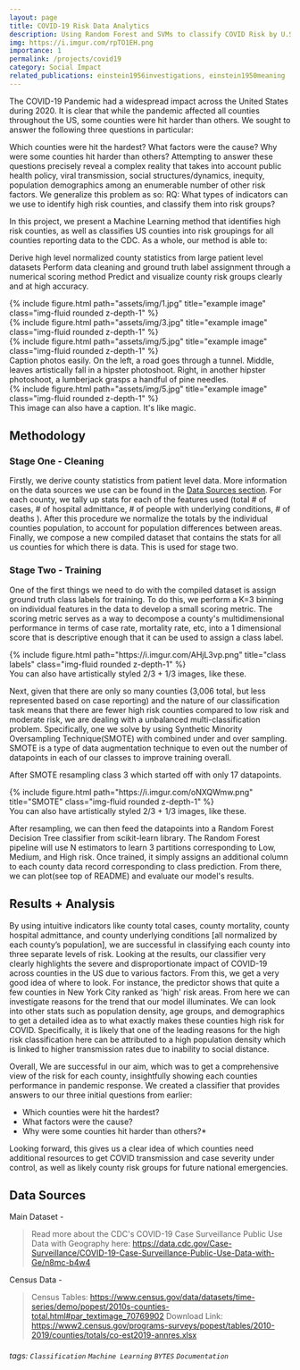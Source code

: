 ```yaml
---
layout: page
title: COVID-19 Risk Data Analytics
description: Using Random Forest and SVMs to classify COVID Risk by U.S County.
img: https://i.imgur.com/rpTO1EH.png
importance: 1
permalink: /projects/covid19
category: Social Impact
related_publications: einstein1956investigations, einstein1950meaning
---
```


The COVID-19 Pandemic had a widespread impact across the United States during 2020. It is clear that while the pandemic affected all counties throughout the US, some counties were hit harder than others. We sought to answer the following three questions in particular:

Which counties were hit the hardest?
What factors were the cause?
Why were some counties hit harder than others?
Attempting to answer these questions precisely reveal a complex reality that takes into account public health policy, viral transmission, social structures/dynamics, inequity, population demographics among an enumerable number of other risk factors. We generalize this problem as so: RQ: What types of indicators can we use to identify high risk counties, and classify them into risk groups?

In this project, we present a Machine Learning method that identifies high risk counties, as well as classifies US counties into risk groupings for all counties reporting data to the CDC. As a whole, our method is able to:

Derive high level normalized county statistics from large patient level datasets
Perform data cleaning and ground truth label assignment through a numerical scoring method
Predict and visualize county risk groups clearly and at high accuracy.

<div class="row">
    <div class="col-sm mt-3 mt-md-0">
        {% include figure.html path="assets/img/1.jpg" title="example image" class="img-fluid rounded z-depth-1" %}
    </div>
    <div class="col-sm mt-3 mt-md-0">
        {% include figure.html path="assets/img/3.jpg" title="example image" class="img-fluid rounded z-depth-1" %}
    </div>
    <div class="col-sm mt-3 mt-md-0">
        {% include figure.html path="assets/img/5.jpg" title="example image" class="img-fluid rounded z-depth-1" %}
    </div>
</div>
<div class="caption">
    Caption photos easily. On the left, a road goes through a tunnel. Middle, leaves artistically fall in a hipster photoshoot. Right, in another hipster photoshoot, a lumberjack grasps a handful of pine needles.
</div>
<div class="row">
    <div class="col-sm mt-3 mt-md-0">
        {% include figure.html path="assets/img/5.jpg" title="example image" class="img-fluid rounded z-depth-1" %}
    </div>
</div>
<div class="caption">
    This image can also have a caption. It's like magic.
</div>


Methodology
---
### Stage One - Cleaning
Firstly, we derive county statistics from patient level data. More information on the data sources we use can be found in the [Data Sources section](#Data-Sources). For each county, we tally up stats for each of the features used (total # of cases, # of hospital admittance, # of people with underlying conditions, # of deaths ). After this procedure we normalize the totals by the individual counties population, to account for population differences between areas. Finally, we compose a new compiled dataset that contains the stats for all us counties for which there is data. This is used for stage two.

### Stage Two - Training
One of the first things we need to do with the compiled dataset is assign ground truth class labels for training. To do this, we perform a K=3 binning on individual features in the data to develop a small scoring metric. The scoring metric serves as a way to decompose a county's multidimensional performance in terms of case rate, mortality rate, etc, into a 1 dimensional score that is descriptive enough that it can be used to assign a class label.


<div class="row justify-content-sm-center">
    <div class="col-sm-8 mt-3 mt-md-0">
        {% include figure.html path="https://i.imgur.com/AHjL3vp.png" title="class labels" class="img-fluid rounded z-depth-1" %}
    </div>
</div>
<div class="caption">
    You can also have artistically styled 2/3 + 1/3 images, like these.
</div>


Next, given that there are only so many counties (3,006 total, but less represented based on case reporting) and the nature of our classification task means that there are fewer high risk counties compared to low risk and moderate risk, we are dealing with a unbalanced multi-classification problem. Specifically, one we solve by using Synthetic Minority Oversampling Technique(SMOTE) with combined under and over sampling. SMOTE is a type of data augmentation technique to even out the number of datapoints in each of our classes to improve training overall.


After SMOTE resampling class 3 which started off with only 17 datapoints.

<div class="row justify-content-sm-center">
    <div class="col-sm-8 mt-3 mt-md-0">
        {% include figure.html path="https://i.imgur.com/oNXQWmw.png" title="SMOTE" class="img-fluid rounded z-depth-1" %}
    </div>
</div>
<div class="caption">
    You can also have artistically styled 2/3 + 1/3 images, like these.
</div>


After resampling, we can then feed the datapoints into a Random Forest Decision Tree classifier from scikit-learn library.
The Random Forest pipeline will use N estimators to learn 3  partitions corresponding to Low, Medium, and High risk. Once trained, it simply assigns an additional column to each county data record corresponding to class prediction. From there, we can plot(see top of README) and evaluate our model's results.

Results + Analysis
---
By using intuitive indicators like county total cases, county mortality, county hospital admittance, and county underlying conditions [all normalized by each county’s population], we are successful in classifying each county into three separate levels of risk.
Looking at the results, our classifier very clearly highlights the severe and disproportionate impact of COVID-19 across counties in the US due to various factors. From this, we get a very good idea of where to look. For instance, the predictor shows that quite a few counties in New York City ranked as 'high' risk areas. From here we can investigate reasons for the trend that our model illuminates. We can look into other stats such as population density, age groups, and demographics to get a detailed idea as to what exactly makes these counties high risk for COVID. Specifically, it is likely that one of the leading reasons for the high risk classification here can be attributed to a high population density which is linked to higher transmission rates due to inability to social distance.

Overall, We are successful in our aim, which was to get a comprehensive view of the risk for each county, insightfully showing each counties performance in pandemic response. We created a classifier that provides answers to our three initial questions from earlier:
- Which counties were hit the hardest?
- What factors were the cause?
- Why were some counties hit harder than others?*

Looking forward, this gives us a clear idea of which counties need additional resources to get COVID transmission and case severity under control, as well as likely county risk groups for future national emergencies. 




Data Sources
---
Main Dataset -
> Read more about the CDC's COVID-19 Case Surveillance Public Use Data with Geography here: https://data.cdc.gov/Case-Surveillance/COVID-19-Case-Surveillance-Public-Use-Data-with-Ge/n8mc-b4w4

Census Data -
> Census Tables: https://www.census.gov/data/datasets/time-series/demo/popest/2010s-counties-total.html#par_textimage_70769902
Download Link: https://www2.census.gov/programs-surveys/popest/tables/2010-2019/counties/totals/co-est2019-annres.xlsx


###### tags: `Classification` `Machine Learning` `BYTES` `Documentation`